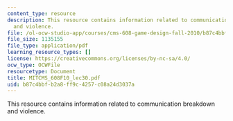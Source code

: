 ```yaml
---
content_type: resource
description: This resource contains information related to communication breakdown
  and violence.
file: /ol-ocw-studio-app/courses/cms-608-game-design-fall-2010/b87c4bbfb2a8ff9c4257c08a24d3037a_MITCMS_608F10_lec30.pdf
file_size: 1135155
file_type: application/pdf
learning_resource_types: []
license: https://creativecommons.org/licenses/by-nc-sa/4.0/
ocw_type: OCWFile
resourcetype: Document
title: MITCMS_608F10_lec30.pdf
uid: b87c4bbf-b2a8-ff9c-4257-c08a24d3037a
---
```

This resource contains information related to communication breakdown and violence.
